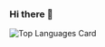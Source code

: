 ### Hi there 👋

![Top Languages Card](https://github-readme-stats.vercel.app/api/top-langs/?username=robseq)
